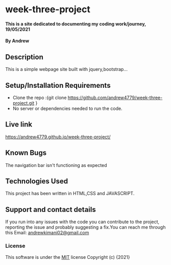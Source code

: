 # week-three-project
#### This is a site dedicated to documenting my coding work/journey, 19/05/2021
#### By **Andrew**
## Description
This is a simple webpage site built with jquery,bootstrap...
## Setup/Installation Requirements
* Clone the repo :{git clone https://github.com/andrew4779/week-three-project.git }
* No server or dependencies needed to run the code.
## Live link
https://andrew4779.github.io/week-three-project/
## Known Bugs
The navigation bar isn't functioning as expected
## Technologies Used
This project has been written in HTML,CSS and JAVASCRIPT.
## Support and contact details
If you run into any issues with the code you can contribute to the project, reporting the issue and probably suggesting a fix.You can reach me through this Email: andrewkimani02@gmail.com
### License
This software is under the [MIT](LICENSE) license
Copyright (c) {2021}